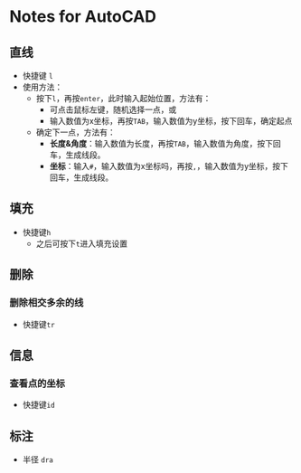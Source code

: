 # Notes for AutoCAD
## 直线
- 快捷键 `l`
- 使用方法：
  - 按下`l`，再按`enter`，此时输入起始位置，方法有：
    - 可点击鼠标左键，随机选择一点，或
    - 输入数值为x坐标，再按`TAB`，输入数值为y坐标，按下回车，确定起点
  - 确定下一点，方法有：
    - **长度&角度**：输入数值为长度，再按`TAB`，输入数值为角度，按下回车，生成线段。
    - **坐标**：输入`#`，输入数值为x坐标吗，再按`,`，输入数值为y坐标，按下回车，生成线段。

## 填充
- 快捷键`h`
  - 之后可按下`t`进入填充设置

## 删除
### 删除相交多余的线
- 快捷键`tr`

## 信息
### 查看点的坐标
- 快捷键`id`

## 标注
- 半径 `dra`